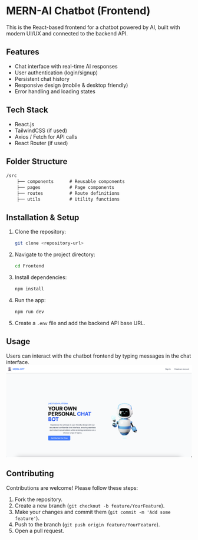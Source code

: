 # MERN-AI Chatbot (Frontend)

This is the React-based frontend for a chatbot powered by AI, built with modern UI/UX and connected to the backend API.

## Features

- Chat interface with real-time AI responses
- User authentication (login/signup)
- Persistent chat history
- Responsive design (mobile & desktop friendly)
- Error handling and loading states

## Tech Stack

- React.js
- TailwindCSS (if used)
- Axios / Fetch for API calls
- React Router (if used)

## Folder Structure

```
/src
    ├── components      # Reusable components
    ├── pages           # Page components
    ├── routes          # Route definitions
    ├── utils           # Utility functions
```

## Installation & Setup

1. Clone the repository:
   ```bash
   git clone <repository-url>
   ```
2. Navigate to the project directory:
   ```bash
   cd Frontend
   ```
3. Install dependencies:
   ```bash
   npm install
   ```
4. Run the app:
   ```bash
   npm run dev
   ```
5. Create a `.env` file and add the backend API base URL.

## Usage

Users can interact with the chatbot frontend by typing messages in the chat interface.  
![Screenshot Placeholder](./src/assets/01.png)

## Contributing

Contributions are welcome! Please follow these steps:

1. Fork the repository.
2. Create a new branch (`git checkout -b feature/YourFeature`).
3. Make your changes and commit them (`git commit -m 'Add some feature'`).
4. Push to the branch (`git push origin feature/YourFeature`).
5. Open a pull request.
